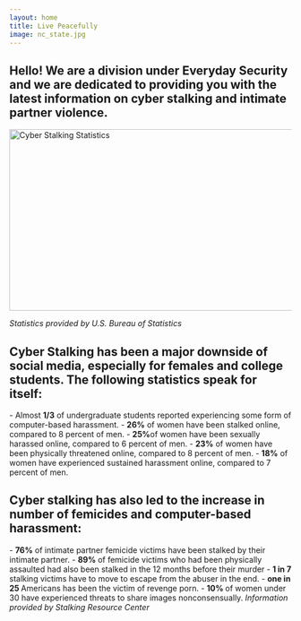 ```yaml
---
layout: home
title: Live Peacefully
image: nc_state.jpg
---
```


<h2>Hello! We are a division under Everyday Security and we are dedicated to
providing you with the latest information on cyber stalking and intimate partner violence.</h2>

<img src="/livingpeacefully/images/stalkingStatistics.jpg" alt="Cyber Stalking Statistics" width = "540" height = "324" align="middle"/>

<em>Statistics provided by U.S. Bureau of Statistics</em>

<h2>Cyber Stalking has been a major downside of social media, especially for females and college students. The following statistics speak for itself:</h2>
- Almost <strong>1/3</strong> of undergraduate students reported experiencing some form of computer-based harassment.
- <strong>26%</strong> of women have been stalked online, compared to 8 percent of men.
- <strong>25%</strong>of women have been sexually harassed online, compared to 6 percent of men.
- <strong>23%</strong> of women have been physically threatened online, compared to 8 percent of men.
- <strong>18%</strong> of women have experienced sustained harassment online, compared to 7 percent of men.

<h2>Cyber stalking has also led to the increase in number of femicides and computer-based harassment:</h2>
- <strong>76%</strong> of intimate partner femicide victims have been stalked by their intimate partner.
- <strong>89% </strong> of femicide victims who had been physically assaulted had also been stalked in the 12 months before their murder
- <strong>1 in 7 </strong> stalking victims have to move to escape from the abuser in the end.
- <strong> one in 25 </strong> Americans has been the victim of revenge porn.
- <strong> 10% </strong> of women under 30 have experienced threats to share images nonconsensually.
<em>Information provided by Stalking Resource Center</em>
